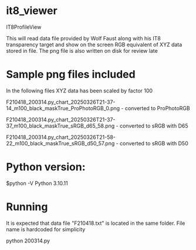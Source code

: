 # it8_viewer
IT8ProfileView

This will read data file provided by Wolf Faust along with his IT8 transparency target and show on the screen RGB equivalent of XYZ data stored in file. The png file is also written on disk for review late

# Sample png files included

In the following files XYZ data has been scaled by factor 100 

F210418_200314.py_chart_20250326T21-37-14_m100_black_maskTrue_ProPhotoRGB_0.png - converted to ProPhotoRGB

F210418_200314.py_chart_20250326T21-37-37_m100_black_maskTrue_sRGB_d65_58.png - converted to sRGB with D65
 
F210418_200314.py_chart_20250326T21-58-22_m100_black_maskTrue_sRGB_d50_57.png - converted to sRGB with D50


# Python version: 

$python -V
Python 3.10.11

# Running

It is expected that data file "F210418.txt" is located in the same folder. 
File name is hardcoded for simplicity 

 python 200314.py